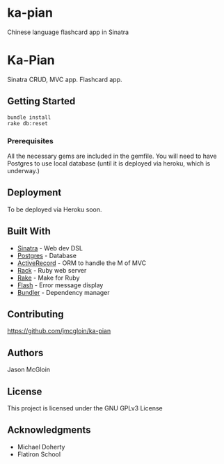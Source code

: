 # ka-pian

Chinese language flashcard app in Sinatra

# Ka-Pian

Sinatra CRUD, MVC app.  Flashcard app.

## Getting Started

```
bundle install
rake db:reset
```

### Prerequisites

All the necessary gems are included in the gemfile.  You will need to have Postgres to use local database  (until it is deployed  via heroku, which is underway.)

## Deployment

To be deployed via Heroku soon.

## Built With

* [Sinatra](https://github.com/sinatra/sinatra) - Web dev DSL
* [Postgres](https://www.postgresql.org/) - Database
* [ActiveRecord](https://rubygems.org/gems/activerecord/versions/6.0.0) - ORM to handle the M of MVC
* [Rack](https://github.com/rack/rack) - Ruby web server
* [Rake](https://github.com/ruby/rake) - Make for Ruby
* [Flash](https://rubygems.org/gems/sinatra-flash/versions/0.3.0) - Error message display
* [Bundler](https://rubygems.org/gems/bundler/versions/2.0.2) - Dependency manager



## Contributing

https://github.com/jmcgloin/ka-pian

## Authors

Jason McGloin

## License

This project is licensed under the GNU GPLv3 License

## Acknowledgments

* Michael Doherty
* Flatiron School
